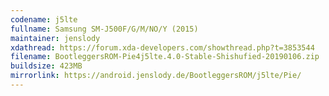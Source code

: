 ```yaml
---
codename: j5lte
fullname: Samsung SM-J500F/G/M/NO/Y (2015)
maintainer: jenslody
xdathread: https://forum.xda-developers.com/showthread.php?t=3853544
filename: BootleggersROM-Pie4j5lte.4.0-Stable-Shishufied-20190106.zip
buildsize: 423MB
mirrorlink: https://android.jenslody.de/BootleggersROM/j5lte/Pie/
---
```


